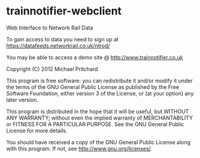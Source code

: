 trainnotifier-webclient
======================
Web Interface to Network Rail Data

To gain access to data you need to sign up at https://datafeeds.networkrail.co.uk/ntrod/ 

You may be able to access a demo site @ http://www.trainnotifier.co.uk

Copyright (C) 2012 Michael Pritchard

This program is free software: you can redistribute it and/or modify
it under the terms of the GNU General Public License as published by
the Free Software Foundation, either version 3 of the License, or
(at your option) any later version.

This program is distributed in the hope that it will be useful,
but WITHOUT ANY WARRANTY; without even the implied warranty of
MERCHANTABILITY or FITNESS FOR A PARTICULAR PURPOSE.  See the
GNU General Public License for more details.

You should have received a copy of the GNU General Public License
along with this program.  If not, see <http://www.gnu.org/licenses/>.